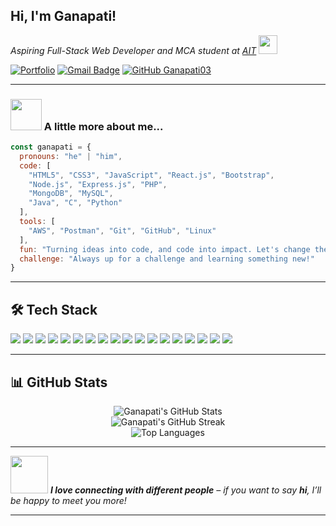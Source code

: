 <h2> Hi, I'm Ganapati! </h2>

<p>
  <em>
    Aspiring Full-Stack Web Developer and MCA student at <a href="https://ait.edu.in/">AIT</a>
    <img src="https://media.giphy.com/media/fYSnHlufseco8Fh93Z/giphy.gif" width="30">
  </em>
</p>

[![Portfolio](https://img.shields.io/badge/Portfolio-222222?style=flat-square&logo=react&logoColor=61DAFB)](https://ganapatiportfolio.netlify.app/)
[![Gmail Badge](https://img.shields.io/badge/-ganapathigouda379@gmail.com-c14438?style=flat-square&logo=Gmail&logoColor=white&link=mailto:ganapathigouda379@gmail.com)](mailto:ganapathigouda379@gmail.com)
[![GitHub Ganapati03](https://img.shields.io/github/followers/Ganapati03?label=follow&style=social)](https://github.com/Ganapati03)

---

### <img src="https://media.giphy.com/media/VgCDAzcKvsR6OM0uWg/giphy.gif" width="50"> A little more about me...

```javascript
const ganapati = {
  pronouns: "he" | "him",
  code: [
    "HTML5", "CSS3", "JavaScript", "React.js", "Bootstrap", 
    "Node.js", "Express.js", "PHP",
    "MongoDB", "MySQL",
    "Java", "C", "Python"
  ],
  tools: [
    "AWS", "Postman", "Git", "GitHub", "Linux"
  ],
  fun: "Turning ideas into code, and code into impact. Let's change the game together!",
  challenge: "Always up for a challenge and learning something new!"
}
```

---

## 🛠️ Tech Stack

<p>
  <img src="https://img.shields.io/badge/HTML5-E34F26?logo=html5&logoColor=white" />
  <img src="https://img.shields.io/badge/CSS3-1572B6?logo=css3&logoColor=white" />
  <img src="https://img.shields.io/badge/JavaScript-F7DF1E?logo=javascript&logoColor=black" />
  <img src="https://img.shields.io/badge/React-61DAFB?logo=react&logoColor=black" />
  <img src="https://img.shields.io/badge/Bootstrap-563D7C?logo=bootstrap&logoColor=white" />
  <img src="https://img.shields.io/badge/Node.js-339933?logo=node.js&logoColor=white" />
  <img src="https://img.shields.io/badge/Express.js-000000?logo=express&logoColor=white" />
  <img src="https://img.shields.io/badge/PHP-777BB4?logo=php&logoColor=white" />
  <img src="https://img.shields.io/badge/MongoDB-47A248?logo=mongodb&logoColor=white" />
  <img src="https://img.shields.io/badge/MySQL-4479A1?logo=mysql&logoColor=white" />
  <img src="https://img.shields.io/badge/AWS-232F3E?logo=amazon-aws&logoColor=white" />
  <img src="https://img.shields.io/badge/Postman-FF6C37?logo=postman&logoColor=white" />
  <img src="https://img.shields.io/badge/Git-F05032?logo=git&logoColor=white" />
  <img src="https://img.shields.io/badge/GitHub-181717?logo=github&logoColor=white" />
  <img src="https://img.shields.io/badge/Linux-FCC624?logo=linux&logoColor=black" />
  <img src="https://img.shields.io/badge/Java-007396?logo=java&logoColor=white" />
  <img src="https://img.shields.io/badge/C-00599C?logo=c&logoColor=white" />
  <img src="https://img.shields.io/badge/Python-3776AB?logo=python&logoColor=white" />
</p>

---

## 📊 GitHub Stats

<p align="center">
  <img src="https://github-readme-stats.vercel.app/api?username=Ganapati03&show_icons=true&theme=radical" alt="Ganapati's GitHub Stats" />
  <br />
  <img src="https://github-readme-streak-stats.herokuapp.com/?user=Ganapati03&theme=radical" alt="Ganapati's GitHub Streak" />
  <br />
  <img src="https://github-readme-stats.vercel.app/api/top-langs/?username=Ganapati03&layout=compact&theme=radical" alt="Top Languages" />
</p>

---

<img src="https://media.giphy.com/media/LnQjpWaON8nhr21vNW/giphy.gif" width="60"> <em><b>I love connecting with different people</b> – if you want to say <b>hi</b>, I’ll be happy to meet you more!</em>

---